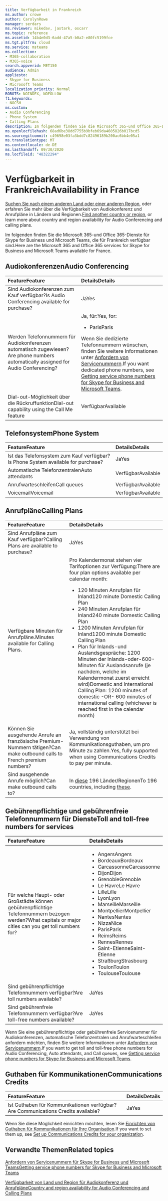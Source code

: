 ```yaml
---
title: Verfügbarkeit in Frankreich
ms.author: crowe
author: CarolynRowe
manager: serdars
ms.reviewer: mikedav, jastark, oscarr
ms.topic: reference
ms.assetid: 14b4e0d3-6add-47a5-b0a2-e80fc5199fce
ms.tgt.pltfrm: cloud
ms.service: msteams
ms.collection:
- M365-collaboration
- M365-voice
search.appverid: MET150
audience: Admin
appliesto:
- Skype for Business
- Microsoft Teams
localization_priority: Normal
ROBOTS: NOINDEX, NOFOLLOW
f1.keywords:
- NOCSH
ms.custom:
- Audio Conferencing
- Phone System
- Calling Plans
description: Im folgenden finden Sie die Microsoft 365-und Office 365-Dienste für Skype for Business und Microsoft Teams, die für Frankreich verfügbar sind.
ms.openlocfilehash: 68ad6be38dd7755b9bfeb69da4605826b017bcd5
ms.sourcegitcommit: c49698e03fa3bdd7c82496189b200ac6bb4e05a1
ms.translationtype: MT
ms.contentlocale: de-DE
ms.lasthandoff: 09/30/2020
ms.locfileid: "48322294"
---
```

# <a name="availability-in-france"></a><span data-ttu-id="298d0-103">Verfügbarkeit in Frankreich</span><span class="sxs-lookup"><span data-stu-id="298d0-103">Availability in France</span></span>

<span data-ttu-id="298d0-104">[Suchen Sie nach einem anderen Land oder einer anderen Region](country-and-region-availability-for-audio-conferencing-and-calling-plans.md), oder erfahren Sie mehr über die Verfügbarkeit von Audiokonferenz und Anrufpläne in Ländern und Regionen.</span><span class="sxs-lookup"><span data-stu-id="298d0-104">[Find another country or region](country-and-region-availability-for-audio-conferencing-and-calling-plans.md), or learn more about country and region availability for Audio Conferencing and calling plans.</span></span>

<span data-ttu-id="298d0-105">Im folgenden finden Sie die Microsoft 365-und Office 365-Dienste für Skype for Business und Microsoft Teams, die für Frankreich verfügbar sind.</span><span class="sxs-lookup"><span data-stu-id="298d0-105">Here are the Microsoft 365 and Office 365 services for Skype for Business and Microsoft Teams available for France.</span></span>
  
## <a name="audio-conferencing"></a><span data-ttu-id="298d0-106">Audiokonferenzen</span><span class="sxs-lookup"><span data-stu-id="298d0-106">Audio Conferencing</span></span>

|<span data-ttu-id="298d0-107">**Feature**</span><span class="sxs-lookup"><span data-stu-id="298d0-107">**Feature**</span></span>|<span data-ttu-id="298d0-108">**Details**</span><span class="sxs-lookup"><span data-stu-id="298d0-108">**Details**</span></span>|
|:-----|:-----|
|<span data-ttu-id="298d0-109">Sind Audiokonferenzen zum Kauf verfügbar?</span><span class="sxs-lookup"><span data-stu-id="298d0-109">Is Audio Conferencing available for purchase?</span></span>  <br/> |<span data-ttu-id="298d0-110">Ja</span><span class="sxs-lookup"><span data-stu-id="298d0-110">Yes</span></span>  <br/> |
|<span data-ttu-id="298d0-111">Werden Telefonnummern für Audiokonferenzen automatisch zugewiesen?</span><span class="sxs-lookup"><span data-stu-id="298d0-111">Are phone numbers automatically assigned for Audio Conferencing?</span></span>  <br/> |<span data-ttu-id="298d0-112">Ja, für:</span><span class="sxs-lookup"><span data-stu-id="298d0-112">Yes, for:</span></span><br/><ul><li> <span data-ttu-id="298d0-113">Paris</span><span class="sxs-lookup"><span data-stu-id="298d0-113">Paris</span></span></ul> <span data-ttu-id="298d0-114">Wenn Sie dedizierte Telefonnummern wünschen, finden Sie weitere Informationen unter [Anfordern von Servicenummern](/microsoftteams/getting-service-phone-numbers).</span><span class="sxs-lookup"><span data-stu-id="298d0-114">If you want dedicated phone numbers, see [Getting service phone numbers for Skype for Business and Microsoft Teams](/microsoftteams/getting-service-phone-numbers).</span></span>  <br/> |
|<span data-ttu-id="298d0-115">Dial-out-Möglichkeit über die Rückruffunktion</span><span class="sxs-lookup"><span data-stu-id="298d0-115">Dial-out capability using the Call Me feature</span></span>  <br/> |<span data-ttu-id="298d0-116">Verfügbar</span><span class="sxs-lookup"><span data-stu-id="298d0-116">Available</span></span>  <br/> |
   
## <a name="phone-system"></a><span data-ttu-id="298d0-117">Telefonsystem</span><span class="sxs-lookup"><span data-stu-id="298d0-117">Phone System</span></span>

|<span data-ttu-id="298d0-118">**Feature**</span><span class="sxs-lookup"><span data-stu-id="298d0-118">**Feature**</span></span>|<span data-ttu-id="298d0-119">**Details**</span><span class="sxs-lookup"><span data-stu-id="298d0-119">**Details**</span></span>|
|:-----|:-----|
|<span data-ttu-id="298d0-120">Ist das Telefonsystem zum Kauf verfügbar?</span><span class="sxs-lookup"><span data-stu-id="298d0-120">Is Phone System available for purchase?</span></span>  <br/> |<span data-ttu-id="298d0-121">Ja</span><span class="sxs-lookup"><span data-stu-id="298d0-121">Yes</span></span>  <br/> |
| <span data-ttu-id="298d0-122">Automatische Telefonzentralen</span><span class="sxs-lookup"><span data-stu-id="298d0-122">Auto attendants</span></span> <br/> |<span data-ttu-id="298d0-123">Verfügbar</span><span class="sxs-lookup"><span data-stu-id="298d0-123">Available</span></span>  <br/> |
|<span data-ttu-id="298d0-124">Anrufwarteschleifen</span><span class="sxs-lookup"><span data-stu-id="298d0-124">Call queues</span></span>  <br/> |<span data-ttu-id="298d0-125">Verfügbar</span><span class="sxs-lookup"><span data-stu-id="298d0-125">Available</span></span>  <br/> |
|<span data-ttu-id="298d0-126">Voicemail</span><span class="sxs-lookup"><span data-stu-id="298d0-126">Voicemail</span></span>  <br/> |<span data-ttu-id="298d0-127">Verfügbar</span><span class="sxs-lookup"><span data-stu-id="298d0-127">Available</span></span>  <br/> |
   
## <a name="calling-plans"></a><span data-ttu-id="298d0-128">Anrufpläne</span><span class="sxs-lookup"><span data-stu-id="298d0-128">Calling Plans</span></span>
    
|<span data-ttu-id="298d0-129">**Feature**</span><span class="sxs-lookup"><span data-stu-id="298d0-129">**Feature**</span></span>|<span data-ttu-id="298d0-130">**Details**</span><span class="sxs-lookup"><span data-stu-id="298d0-130">**Details**</span></span>|
|:-----|:-----|
|<span data-ttu-id="298d0-131">Sind Anrufpläne zum Kauf verfügbar?</span><span class="sxs-lookup"><span data-stu-id="298d0-131">Calling Plans are available to purchase?</span></span>  <br/> |<span data-ttu-id="298d0-132">Ja</span><span class="sxs-lookup"><span data-stu-id="298d0-132">Yes</span></span>  <br/> |
|<span data-ttu-id="298d0-133">Verfügbare Minuten für Anrufpläne.</span><span class="sxs-lookup"><span data-stu-id="298d0-133">Minutes available for Calling Plans.</span></span> |<span data-ttu-id="298d0-134">Pro Kalendermonat stehen vier Tarifoptionen zur Verfügung:</span><span class="sxs-lookup"><span data-stu-id="298d0-134">There are four plan options available per calendar month:</span></span> <ul><li><span data-ttu-id="298d0-135">120 Minuten Anrufplan für Inland</span><span class="sxs-lookup"><span data-stu-id="298d0-135">120 minute Domestic Calling Plan</span></span> </li><li><span data-ttu-id="298d0-136">240 Minuten Anrufplan für Inland</span><span class="sxs-lookup"><span data-stu-id="298d0-136">240 minute Domestic Calling Plan</span></span></li></li><li><span data-ttu-id="298d0-137">1200 Minuten Anrufplan für Inland</span><span class="sxs-lookup"><span data-stu-id="298d0-137">1200 minute Domestic Calling Plan</span></span> </li></li><li><span data-ttu-id="298d0-138">Plan für Inlands-und Auslandsgespräche: 1200 Minuten der Inlands-oder-600-Minuten für Auslandsanrufe (je nachdem, welche im Kalendermonat zuerst erreicht wird)</span><span class="sxs-lookup"><span data-stu-id="298d0-138">Domestic and International Calling Plan:  1200 minutes of domestic -OR- 600 minutes of international calling (whichever is reached first in the calendar month)</span></span></li></li> |
|<span data-ttu-id="298d0-139">Können Sie ausgehende Anrufe an französische Premium-Nummern tätigen?</span><span class="sxs-lookup"><span data-stu-id="298d0-139">Can make outbound calls to French premium numbers?</span></span> <br/> | <span data-ttu-id="298d0-140">Ja, vollständig unterstützt bei Verwendung von Kommunikationsguthaben, um pro Minute zu zahlen.</span><span class="sxs-lookup"><span data-stu-id="298d0-140">Yes, fully supported when using Communications Credits to pay per minute.</span></span> <br/> |
|<span data-ttu-id="298d0-141">Sind ausgehende Anrufe möglich?</span><span class="sxs-lookup"><span data-stu-id="298d0-141">Can make outbound calls to?</span></span>  <br/> | <span data-ttu-id="298d0-142">In [diese](users-can-make-outbound-calls-to-these-countries-and-regions.md) 196 Länder/Regionen</span><span class="sxs-lookup"><span data-stu-id="298d0-142">To 196 countries, including [these](users-can-make-outbound-calls-to-these-countries-and-regions.md).</span></span><br/> |
   
## <a name="toll-and-toll-free-numbers-for-services"></a><span data-ttu-id="298d0-143">Gebührenpflichtige und gebührenfreie Telefonnummern für Dienste</span><span class="sxs-lookup"><span data-stu-id="298d0-143">Toll and toll-free numbers for services</span></span>

|<span data-ttu-id="298d0-144">**Feature**</span><span class="sxs-lookup"><span data-stu-id="298d0-144">**Feature**</span></span>|<span data-ttu-id="298d0-145">**Details**</span><span class="sxs-lookup"><span data-stu-id="298d0-145">**Details**</span></span>|
|:-----|:-----|
|<span data-ttu-id="298d0-146">Für welche Haupt- oder Großstädte können gebührenpflichtige Telefonnummern bezogen werden?</span><span class="sxs-lookup"><span data-stu-id="298d0-146">What capitals or major cities can you get toll numbers for?</span></span>  <br/> | <ul><li><span data-ttu-id="298d0-147">Angers</span><span class="sxs-lookup"><span data-stu-id="298d0-147">Angers</span></span> <li>  <span data-ttu-id="298d0-148">Bordeaux</span><span class="sxs-lookup"><span data-stu-id="298d0-148">Bordeaux</span></span> <li>  <span data-ttu-id="298d0-149">Carcassonne</span><span class="sxs-lookup"><span data-stu-id="298d0-149">Carcassonne</span></span> <li>  <span data-ttu-id="298d0-150">Dijon</span><span class="sxs-lookup"><span data-stu-id="298d0-150">Dijon</span></span> <li>  <span data-ttu-id="298d0-151">Grenoble</span><span class="sxs-lookup"><span data-stu-id="298d0-151">Grenoble</span></span> <li>  <span data-ttu-id="298d0-152">Le Havre</span><span class="sxs-lookup"><span data-stu-id="298d0-152">Le Havre</span></span> <li>  <span data-ttu-id="298d0-153">Lille</span><span class="sxs-lookup"><span data-stu-id="298d0-153">Lille</span></span> <li>  <span data-ttu-id="298d0-154">Lyon</span><span class="sxs-lookup"><span data-stu-id="298d0-154">Lyon</span></span> <li>  <span data-ttu-id="298d0-155">Marseille</span><span class="sxs-lookup"><span data-stu-id="298d0-155">Marseille</span></span> <li>  <span data-ttu-id="298d0-156">Montpellier</span><span class="sxs-lookup"><span data-stu-id="298d0-156">Montpellier</span></span> <li>  <span data-ttu-id="298d0-157">Nantes</span><span class="sxs-lookup"><span data-stu-id="298d0-157">Nantes</span></span> <li>  <span data-ttu-id="298d0-158">Nizza</span><span class="sxs-lookup"><span data-stu-id="298d0-158">Nice</span></span> <li>  <span data-ttu-id="298d0-159">Paris</span><span class="sxs-lookup"><span data-stu-id="298d0-159">Paris</span></span> <li>  <span data-ttu-id="298d0-160">Reims</span><span class="sxs-lookup"><span data-stu-id="298d0-160">Reims</span></span> <li>  <span data-ttu-id="298d0-161">Rennes</span><span class="sxs-lookup"><span data-stu-id="298d0-161">Rennes</span></span> <li>  <span data-ttu-id="298d0-162">Saint-Etienne</span><span class="sxs-lookup"><span data-stu-id="298d0-162">Saint-Etienne</span></span> <li>  <span data-ttu-id="298d0-163">Straßburg</span><span class="sxs-lookup"><span data-stu-id="298d0-163">Strasbourg</span></span> <li>  <span data-ttu-id="298d0-164">Toulon</span><span class="sxs-lookup"><span data-stu-id="298d0-164">Toulon</span></span> <li>  <span data-ttu-id="298d0-165">Toulouse</span><span class="sxs-lookup"><span data-stu-id="298d0-165">Toulouse</span></span> </ul> |
|<span data-ttu-id="298d0-166">Sind gebührenpflichtige Telefonnummern verfügbar?</span><span class="sxs-lookup"><span data-stu-id="298d0-166">Are toll numbers available?</span></span>  <br/> |<span data-ttu-id="298d0-167">Ja</span><span class="sxs-lookup"><span data-stu-id="298d0-167">Yes</span></span>  <br/> |
|<span data-ttu-id="298d0-168">Sind gebührenfreie Telefonnummern verfügbar?</span><span class="sxs-lookup"><span data-stu-id="298d0-168">Are toll-free numbers available?</span></span>  <br/> |<span data-ttu-id="298d0-169">Ja</span><span class="sxs-lookup"><span data-stu-id="298d0-169">Yes</span></span>  <br/> |
   
 <span data-ttu-id="298d0-170">Wenn Sie eine gebührenpflichtige oder gebührenfreie Servicenummer für Audiokonferenzen, automatische Telefonzentralen und Anrufwarteschleifen anfordern möchten, finden Sie weitere Informationen unter [Anfordern von Servicenummern](/microsoftteams/getting-service-phone-numbers).</span><span class="sxs-lookup"><span data-stu-id="298d0-170">If you want to get toll and toll-free phone numbers for Audio Conferencing, Auto attendants, and Call queues, see [Getting service phone numbers for Skype for Business and Microsoft Teams](/microsoftteams/getting-service-phone-numbers).</span></span>
  
## <a name="communications-credits"></a><span data-ttu-id="298d0-171">Guthaben für Kommunikationen</span><span class="sxs-lookup"><span data-stu-id="298d0-171">Communications Credits</span></span>

|<span data-ttu-id="298d0-172">**Feature**</span><span class="sxs-lookup"><span data-stu-id="298d0-172">**Feature**</span></span>|<span data-ttu-id="298d0-173">**Details**</span><span class="sxs-lookup"><span data-stu-id="298d0-173">**Details**</span></span>|
|:-----|:-----|
|<span data-ttu-id="298d0-174">Ist Guthaben für Kommunikationen verfügbar?</span><span class="sxs-lookup"><span data-stu-id="298d0-174">Are Communications Credits available?</span></span>  <br/> |<span data-ttu-id="298d0-175">Ja</span><span class="sxs-lookup"><span data-stu-id="298d0-175">Yes</span></span>  <br/> |
   
<span data-ttu-id="298d0-176">Wenn Sie diese Möglichkeit einrichten möchten, lesen Sie [Einrichten von Guthaben für Kommunikationen für Ihre Organisation](../set-up-communications-credits-for-your-organization.md).</span><span class="sxs-lookup"><span data-stu-id="298d0-176">If you want to set them up, see [Set up Communications Credits for your organization](../set-up-communications-credits-for-your-organization.md).</span></span>
  
## <a name="related-topics"></a><span data-ttu-id="298d0-177">Verwandte Themen</span><span class="sxs-lookup"><span data-stu-id="298d0-177">Related topics</span></span>

[<span data-ttu-id="298d0-178">Anfordern von Servicenummern für Skype for Business und Microsoft Teams</span><span class="sxs-lookup"><span data-stu-id="298d0-178">Getting service phone numbers for Skype for Business and Microsoft Teams</span></span>](/microsoftteams/getting-service-phone-numbers)

[<span data-ttu-id="298d0-179">Verfügbarkeit von Land und Region für Audiokonferenz und Anrufpläne</span><span class="sxs-lookup"><span data-stu-id="298d0-179">Country and region availability for Audio Conferencing and Calling Plans</span></span>](country-and-region-availability-for-audio-conferencing-and-calling-plans.md)

